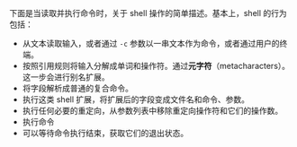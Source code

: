 下面是当读取并执行命令时，关于 shell 操作的简单描述。基本上，shell 的行为包括：

- 从文本读取输入，或者通过 `-c` 参数以一串文本作为命令，或者通过用户的终端。
- 按照引用规则将输入分解成单词和操作符。通过**元字符**（metacharacters）。这一步会进行别名扩展。
- 将字段解析成普通的复合命令。
- 执行这类 shell 扩展，将扩展后的字段变成文件名和命令、参数。
- 执行任何必要的重定向，从参数列表中移除重定向操作符和它们的操作数。
- 执行命令
- 可以等待命令执行结束，获取它们的退出状态。